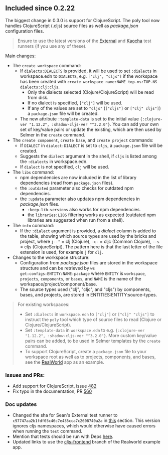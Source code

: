 
## Included since 0.2.22

The biggest change in 0.3.0 is support for ClojureScript.
The poly tool now handles ClojureScript (.cljs) source files as well as _package.json_ configuration files.

> Ensure to use the latest versions of the [External](https://github.com/seancorfield/polylith-external-test-runner) and [Kaocha](https://github.com/imrekoszo/polylith-kaocha) test runners (if you use any of these).

Main changes:

- The `create workspace` command:
  - If `dialects:DIALECTS` is provided, it will be used to set `:dialects` in workspace.edn to `DIALECTS`, e.g. `["clj", "cljs"]` if the workspace has been created with `create workspace name:NAME top-ns:TOP-NS dialects:clj:cljs`.
    - Only the dialects selected (Clojure/ClojureScript) will be read from disk.
    - If no dialect is specified, `["clj"]` will be used.
    - If any of the values are set to `"cljs"` (`["cljs"]` or `["clj" cljs"]`) a `package.json` file will be created. 
   - The new attribute `:template-data` is set to the initial value `{:clojure-ver "1.12.2", :shadow-cljs-ver "^3.2.0"}`.
     You can add your own set of key/value pairs or update the existing, which are then used by Selmer in the `create` command.
- The `create component`, `create base`, and `create project` commands:
  - If `DIALECT` in `dialect:DIALECT` is set to `cljs`, a `package.json` file will be created.
  - Suggests the `dialect` argument in the shell, if `cljs` is listed among the `:dialects` in workspace.edn.
  - If `dialect` is not specified, `clj` will be used.
- The `libs` command:
  - npm dependencies are now included in the list of library dependencies (read from `package.json` files).
  - the `:outdated` parameter also checks for outdated npm dependencies.
  - the `:update` parameter also updates npm dependencies in _package.json_ files.
    - `:keep-lib-versions` also works for npm dependencies.
    - the `libraries:LIBS` filtering works as expected (outdated npm libraries are suggested when run from a shell).
- The `info` command:
  - If the `:dialect` argument is provided, a _dialect_ column is added to the table, showing which source types are used by the bricks and project,
    where `j--"` = clj (Clojure), `-c-` = cljc (Common Clojure), `--s` = cljs (ClojureScript).
    The pattern here is that the last letter of the file extension is used, for example `j` for `clj`.
- Changes to the workspace structure:
  - Configuration from _package.json_ files are stored in the workspace structure and can be retrieved by `ws get:configs:ENTITY:NAME:package` where `ENTITY` is `workspace`, `projects`, `components`, or `bases`, and `NAME` is the name of the workspace/project/component/base.
  - The source types used ("clj", "cljc", and "cljs") by components, bases, and projects, are stored in ENTITIES:ENTITY:source-types.

> For existing workspaces:
> - Set `:dialects` in `workspace.edn` to `["clj"]` or `["clj" "cljs"]` to instruct the `poly` tool which type of source files to read (Clojure or Clojure/ClojureScript). 
> - Set `:template-data` in `workspace.edn` to e.g. `{:clojure-ver "1.12.2", :shadow-cljs-ver "^3.2.0"}`.
    More custom key/value pairs can be added, to be used in Selmer templates by the `create` command.
> - To support ClojureScript, create a `package.json` file to your workspace root as well as to projects, components, and bases, see the [RealWorld](https://github.com/furkan3ayraktar/clojure-polylith-realworld-example-app/tree/cljs-frontend) app as an example.

### Issues and PRs:
- Add support for ClojureScript, issue [482](https://github.com/polyfy/polylith/issues/481)
- Fix typo in the documentation, PR [560](https://github.com/polyfy/polylith/pull/560)

### Doc updates
- Changed the sha for Sean's External test runner to `c97747aa2b1fdf03c46c7e435cca7c2608740a2a` in [this](https://cljdoc.org/d/polylith/clj-poly/0.3.0/doc/test-runners#_use_a_custom_test_runner) section.
  This version ignores cljs namespaces, which would otherwise have caused errors when running the `test` command.
- Mention that tests should be run with Deps [here](https://cljdoc.org/d/polylith/clj-poly/0.3.0/doc/testing#cursive-users).
- Updated links to use the [cljs-frontend](https://github.com/furkan3ayraktar/clojure-polylith-realworld-example-app/tree/cljs-frontend) branch of the Realworld example app.
